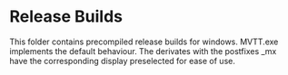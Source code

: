 # Release Builds
This folder contains precompiled release builds for windows. MVTT.exe implements the default behaviour. The derivates with the postfixes _mx have the corresponding display preselected for ease of use.